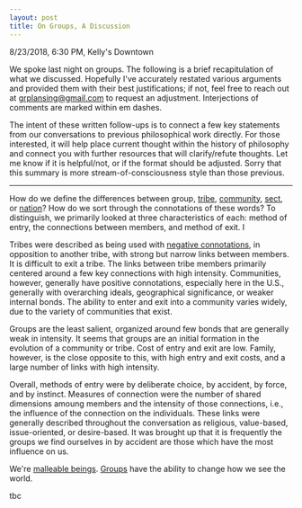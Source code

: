```yaml
---
layout: post
title: On Groups, A Discussion
---
```

8/23/2018, 6:30 PM, Kelly's Downtown <!--excerpt-->

We spoke last night on groups. The following is a brief recapitulation of what we discussed. Hopefully I've accurately restated various arguments and provided them with their best justifications; if not, feel free to reach out at grplansing@gmail.com to request an adjustment. Interjections of comments are marked within em dashes.

The intent of these written follow-ups is to connect a few key statements from our conversations to previous philosophical work directly. For those interested, it will help place current thought within the history of philosophy and connect you with further resources that will clarify/refute thoughts. Let me know if it is helpful/not, or if the format should be adjusted. Sorry that this summary is more stream-of-consciousness style than those previous.

____

How do we define the differences between group, [tribe](https://www.nytimes.com/2018/06/26/magazine/does-american-tribalism-end-in-a-compromise-or-a-fight.html), [community](https://www.merriam-webster.com/dictionary/community), [sect](https://www.merriam-webster.com/dictionary/sect), or [nation](https://www.merriam-webster.com/dictionary/nationality)? How do we sort through the connotations of these words? To distinguish, we primarily looked at three characteristics of each: method of entry, the connections between members, and method of exit. I

Tribes were described as being used with [negative connotations](https://www.theatlantic.com/notes/2017/10/on-the-many-connotations-of-tribalism/544535/), in opposition to another tribe, with strong but narrow links between members. It is difficult to exit a tribe. The links between tribe members primarily centered around a few key connections with high intensity. Communities, however, generally have positive connotations, especially here in the U.S., generally with overarching ideals, geographical significance, or weaker internal bonds. The ability to enter and exit into a community varies widely, due to the variety of communities that exist.

Groups are the least salient, organized around few bonds that are generally weak in intensity. It seems that groups are an initial formation in the evolution of a community or tribe. Cost of entry and exit are low. Family, however, is the close opposite to this, with high entry and exit costs, and a large number of links with high intensity. 

Overall, methods of entry were by deliberate choice, by accident, by force, and by instinct. Measures of connection were the number of shared dimensions amoung members and the intensity of those connections, i.e., the influence of the connection on the individuals. These links were generally described throughout the conversation as religious, value-based, issue-oriented, or desire-based. It was brought up that it is frequently the groups we find ourselves in by accident are those which have the most influence on us.

We're [malleable beings](https://www.nytimes.com/2018/08/24/opinion/the-metamorphosis-of-the-western-soul.html). [Groups](https://www.wsj.com/articles/SB10001424052748704436004576298962165925364) have the ability to change how we see the world. 

tbc
